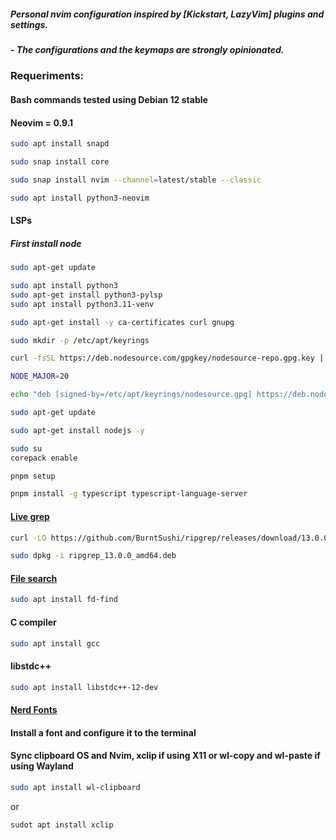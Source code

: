 ##### Personal nvim configuration inspired by [Kickstart, LazyVim] plugins and settings.
##### - The configurations and the keymaps are strongly opinionated.

### Requeriments: 
#### Bash commands tested using Debian 12 stable
#### Neovim = 0.9.1
```bash
sudo apt install snapd
```
```bash
sudo snap install core
```
```bash
sudo snap install nvim --channel=latest/stable --classic
```
```bash
sudo apt install python3-neovim
```
#### LSPs
##### First install node
```bash
sudo apt-get update
```
```bash
sudo apt install python3
sudo apt-get install python3-pylsp
sudo apt install python3.11-venv
```
```bash
sudo apt-get install -y ca-certificates curl gnupg
```
```bash
sudo mkdir -p /etc/apt/keyrings
```
```bash
curl -fsSL https://deb.nodesource.com/gpgkey/nodesource-repo.gpg.key | sudo gpg --dearmor -o /etc/apt/keyrings/nodesource.gpg
```
```bash
NODE_MAJOR=20
```
```bash
echo "deb [signed-by=/etc/apt/keyrings/nodesource.gpg] https://deb.nodesource.com/node_$NODE_MAJOR.x nodistro main" | sudo tee /etc/apt/sources.list.d/nodesource.list
```
```bash
sudo apt-get update
```
```bash
sudo apt-get install nodejs -y
```
```bash
sudo su
corepack enable
```
```bash
pnpm setup
```
```bash
pnpm install -g typescript typescript-language-server
```
#### [Live grep](https://github.com/BurntSushi/ripgrep)
```bash
curl -LO https://github.com/BurntSushi/ripgrep/releases/download/13.0.0/ripgrep_13.0.0_amd64.deb
```
```bash
sudo dpkg -i ripgrep_13.0.0_amd64.deb
```
#### [File search](https://github.com/sharkdp/fd)
```bash
sudo apt install fd-find
```
#### C compiler
```bash
sudo apt install gcc
```
#### libstdc++
```bash
sudo apt install libstdc++-12-dev
```
#### [Nerd Fonts](https://github.com/ryanoasis/nerd-fonts)
#### Install a font and configure it to the terminal
#### Sync clipboard OS and Nvim, xclip if using X11 or wl-copy and wl-paste if using Wayland
```bash
sudo apt install wl-clipboard
```
or
```bash
sudot apt install xclip
```
